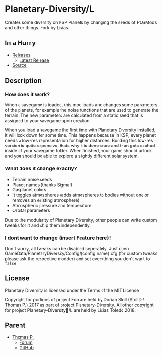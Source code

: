 # Planetary-Diversity/L

Creates some diversity on KSP Planets by changing the seeds of PQSMods and other things. Fork by Lisias.


## In a Hurry

* [Releases](./Archive)
	* [Latest Release](https://github.com/net-lisias-kspu/Planetary-Diversity/releases)
* [Source](https://github.com/net-lisias-kspu/Planetary-Diversity)


## Description

### How does it work?
When a savegame is loaded, this mod loads and changes some parameters of the planets, for example the noise functions that are used to generate the terrain.
The new parameters are calculated from a static seed that is assigned to your savegame upon creation.

When you load a savegame the first time with Planetary Diversity installed, it will lock down for some time. This happens because in KSP, every planet needs a low-res representation for higher distances. 
Building this low-res version is quite expensive, thats why it is done once and then gets cached inside of your savegame folder. When finished, your game should unlock and you should be able to explore a slightly
different solar system.

### What does it change exactly?
* Terrain noise seeds
* Planet names (thanks Sigma!)
* Gasplanet colors
* It toggles atmospheres (adds atmospheres to bodies without one or removes an existing atmosphere)
* Atmospheric pressure and temperature
* Orbital parameters

Due to the modularity of Planetary Diversity, other people can write custom tweaks for it and ship them independently.

### I dont want to change {insert Feature here}!
Don't worry, all tweaks can be disabled seperately. Just open GameData/PlanetaryDiversity/Config/{config name}.cfg (for custom tweaks please ask the respective modder) and set everything you don't want to `false`


## License
Planetary Diversity is licensed under the Terms of the MIT License

Copyright for portions of project Foo are held by Dorian Stoll (StollD / Thomas P.) 2017 as part of project Planetary-Diversity. All other copyright for project Planetary-Diversity/L are held by Lisias Toledo 2018.


## Parent
* [Thomas P.](https://forum.kerbalspaceprogram.com/index.php?/profile/113164-thomas-p/)
	* [Forum](https://forum.kerbalspaceprogram.com/index.php?/topic/164870-130131-free-for-adoption-planetary-diversity-release-4-oct-29/)
	* [GitHub](https://github.com/net-lisias-ksp/Planetary-Diversity)

